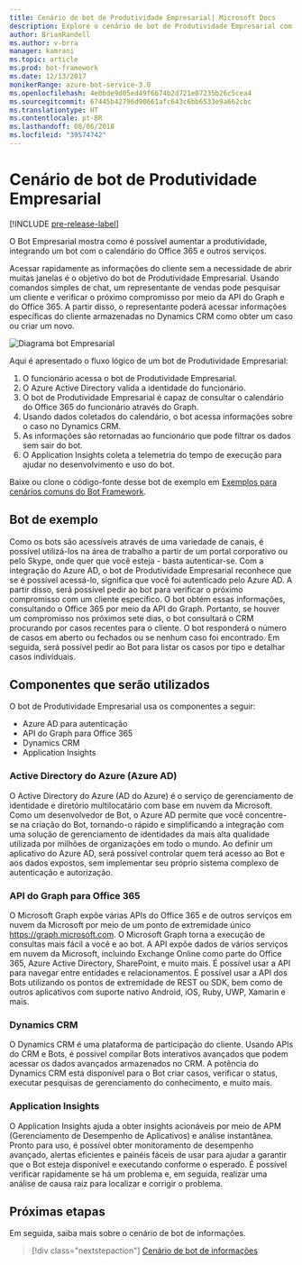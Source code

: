 ```yaml
---
title: Cenário de bot de Produtividade Empresarial| Microsoft Docs
description: Explore o cenário de bot de Produtividade Empresarial com o Bot Framework.
author: BrianRandell
ms.author: v-brra
manager: kamrani
ms.topic: article
ms.prod: bot-framework
ms.date: 12/13/2017
monikerRange: azure-bot-service-3.0
ms.openlocfilehash: 4e0bde9d05ed49f6674b2d721e07235b26c5cea4
ms.sourcegitcommit: 67445b42796d90661afc643c6bb6533e9a662cbc
ms.translationtype: HT
ms.contentlocale: pt-BR
ms.lasthandoff: 08/06/2018
ms.locfileid: "39574742"
---
```

# <a name="enterprise-productivity-bot-scenario"></a>Cenário de bot de Produtividade Empresarial

[!INCLUDE [pre-release-label](includes/pre-release-label-v3.md)]

O Bot Empresarial mostra como é possível aumentar a produtividade, integrando um bot com o calendário do Office 365 e outros serviços.

Acessar rapidamente as informações do cliente sem a necessidade de abrir muitas janelas é o objetivo do bot de Produtividade Empresarial. Usando comandos simples de chat, um representante de vendas pode pesquisar um cliente e verificar o próximo compromisso por meio da API do Graph e do Office 365. A partir disso, o representante poderá acessar informações específicas do cliente armazenadas no Dynamics CRM como obter um caso ou criar um novo.

![Diagrama bot Empresarial](~/media/scenarios/bot-service-scenario-enterprise-bot.png)

Aqui é apresentado o fluxo lógico de um bot de Produtividade Empresarial:

1. O funcionário acessa o bot de Produtividade Empresarial.
2. O Azure Active Directory valida a identidade do funcionário.
3. O bot de Produtividade Empresarial é capaz de consultar o calendário do Office 365 do funcionário através do Graph.
4. Usando dados coletados do calendário, o bot acessa informações sobre o caso no Dynamics CRM.
5. As informações são retornadas ao funcionário que pode filtrar os dados sem sair do bot.
6. O Application Insights coleta a telemetria do tempo de execução para ajudar no desenvolvimento e uso do bot.

Baixe ou clone o código-fonte desse bot de exemplo em [Exemplos para cenários comuns do Bot Framework](https://aka.ms/bot/scenarios).

## <a name="sample-bot"></a>Bot de exemplo
Como os bots são acessíveis através de uma variedade de canais, é possível utilizá-los na área de trabalho a partir de um portal corporativo ou pelo Skype, onde quer que você esteja - basta autenticar-se. Com a integração do Azure AD, o bot de Produtividade Empresarial reconhece que se é possível acessá-lo, significa que você foi autenticado pelo Azure AD. A partir disso, será possível pedir ao bot para verificar o próximo compromisso com um cliente específico. O bot obtém essas informações, consultando o Office 365 por meio da API do Graph. Portanto, se houver um compromisso nos próximos sete dias, o bot consultará o CRM procurando por casos recentes para o cliente. O bot responderá o número de casos em aberto ou fechados ou se nenhum caso foi encontrado. Em seguida, será possível pedir ao Bot para listar os casos por tipo e detalhar casos individuais.

## <a name="components-youll-use"></a>Componentes que serão utilizados
O bot de Produtividade Empresarial usa os componentes a seguir:
-   Azure AD para autenticação
-   API do Graph para Office 365
-   Dynamics CRM
-   Application Insights

### <a name="azure-active-directory-azure-ad"></a>Active Directory do Azure (Azure AD)
O Active Directory do Azure (AD do Azure) é o serviço de gerenciamento de identidade e diretório multilocatário com base em nuvem da Microsoft. Como um desenvolvedor de Bot, o Azure AD permite que você concentre-se na criação do Bot, tornando-o rápido e simplificando a integração com uma solução de gerenciamento de identidades da mais alta qualidade utilizada por milhões de organizações em todo o mundo. Ao definir um aplicativo do Azure AD, será possível controlar quem terá acesso ao Bot e aos dados expostos, sem implementar seu próprio sistema complexo de autenticação e autorização.

### <a name="graph-api-to-office-365"></a>API do Graph para Office 365
O Microsoft Graph expõe várias APIs do Office 365 e de outros serviços em nuvem da Microsoft por meio de um ponto de extremidade único https://graph.microsoft.com. O Microsoft Graph torna a execução de consultas mais fácil a você e ao bot. A API expõe dados de vários serviços em nuvem da Microsoft, incluindo Exchange Online como parte do Office 365, Azure Active Directory, SharePoint, e muito mais. É possível usar a API para navegar entre entidades e relacionamentos. É possível usar a API dos Bots utilizando os pontos de extremidade de REST ou SDK, bem como de outros aplicativos com suporte nativo Android, iOS, Ruby, UWP, Xamarin e mais.

### <a name="dynamics-crm"></a>Dynamics CRM
O Dynamics CRM é uma plataforma de participação do cliente. Usando APIs do CRM e Bots, é possível compilar Bots interativos avançados que podem acessar os dados avançados armazenados no CRM. A potência do Dynamics CRM está disponível para o Bot criar casos, verificar o status, executar pesquisas de gerenciamento do conhecimento, e muito mais.

### <a name="application-insights"></a>Application Insights
O Application Insights ajuda a obter insights acionáveis por meio de APM (Gerenciamento de Desempenho de Aplicativos) e análise instantânea. Pronto para uso, é possível obter monitoramento de desempenho avançado, alertas eficientes e painéis fáceis de usar para ajudar a garantir que o Bot esteja disponível e executando conforme o esperado. É possível verificar rapidamente se há um problema e, em seguida, realizar uma análise de causa raiz para localizar e corrigir o problema.

## <a name="next-steps"></a>Próximas etapas
Em seguida, saiba mais sobre o cenário de bot de informações.

> [!div class="nextstepaction"]
> [Cenário de bot de informações](bot-service-scenario-informational.md)
